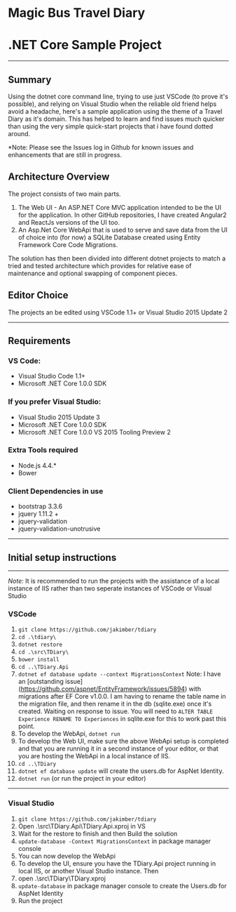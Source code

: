 # Magic Bus Travel Diary
# .NET Core Sample Project
---
## Summary
Using the dotnet core command line, trying to use just VSCode (to prove it's possible),
and relying on Visual Studio when the reliable old friend helps avoid a headache,
here's a sample application using the theme of a Travel Diary as it's domain.
This has helped to learn and find issues much quicker than using the very simple quick-start projects that i have found dotted around.

*Note: Please see the Issues log in Github for known issues and enhancements that are still in progress.

## Architecture Overview
The project consists of two main parts.

1. The Web UI - An ASP.NET Core MVC application intended to be the UI for the application.
In other GitHub repositories, I have created Angular2 and ReactJs versions of the UI too.
2. An Asp.Net Core WebApi that is used to serve and save data from the UI of choice into (for now)
a SQLite Database created using Entity Framework Core Code Migrations.

The solution has then been divided into different dotnet projects to match a tried and tested
architecture which provides for relative ease of maintenance and optional swapping of component pieces.

## Editor Choice
The projects an be edited using VSCode 1.1+ or Visual Studio 2015 Update 2

---
## Requirements
### VS Code:
* Visual Studio Code 1.1+
* Microsoft .NET Core 1.0.0 SDK

### If you prefer Visual Studio:
* Visual Studio 2015 Update 3
* Microsoft .NET Core 1.0.0 SDK
* Microsoft .NET Core 1.0.0 VS 2015 Tooling Preview 2

### Extra Tools required
* Node.js 4.4.*
* Bower

### Client Dependencies in use
* bootstrap 3.3.6
* jquery 1.11.2 +
* jquery-validation
* jquery-validation-unotrusive

---
## Initial setup instructions
---
*Note:* It is recommended to run the projects with the assistance of a local instance
of IIS rather than two seperate instances of VSCode or Visual Studio

### VSCode
1. `git clone https://github.com/jakimber/tdiary`
2. `cd .\tdiary\`
2. `dotnet restore`
3. `cd .\src\TDiary\`
4. `bower install`
5. `cd ..\TDiary.Api`
5. `dotnet ef database update --context MigrationsContext` Note:  I have an [outstanding issue] (https://github.com/aspnet/EntityFramework/issues/5894) with migrations after EF Core v1.0.0.  I am having to rename the table name in the migration file, and then rename it in the db (sqlite.exe) once it's created.  Waiting on response to issue.  You will need to `ALTER TABLE Experience RENAME TO Experiences` in sqlite.exe for this to work past this point.
6. To develop the WebApi, `dotnet run`
7. To develop the Web UI, make sure the above WebApi setup is completed and that you are running it in a second instance of your editor, or that you are hosting the WebApi in a local instance of IIS.
8. `cd ..\TDiary`
9. `dotnet ef database update` will create the users.db for AspNet Identity.
10.  `dotnet run` (or run the project in your editor)

---
### Visual Studio
1. `git clone https://github.com/jakimber/tdiary`
2. Open .\src\TDiary.Api\TDiary.Api.xproj in VS
3. Wait for the restore to finish and then Build the solution
4. `update-database -Context MigrationsContext` in package manager console
5. You can now develop the WebApi
7. To develop the UI, ensure you have the TDiary.Api project running in local IIS, or another Visual Studio instance.  Then
8. open .\src\TDiary\TDiary.xproj
9. `update-database` in package manager console to create the Users.db for AspNet Identity
10. Run the project
